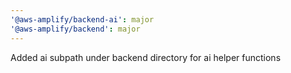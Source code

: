 ```yaml
---
'@aws-amplify/backend-ai': major
'@aws-amplify/backend': major
---
```


Added ai subpath under backend directory for ai helper functions
